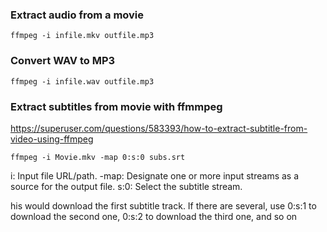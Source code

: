 
### Extract audio from a movie
`ffmpeg -i infile.mkv outfile.mp3`


### Convert WAV to MP3
`ffmpeg -i infile.wav outfile.mp3`


### Extract subtitles from movie with ffmmpeg
https://superuser.com/questions/583393/how-to-extract-subtitle-from-video-using-ffmpeg

`ffmpeg -i Movie.mkv -map 0:s:0 subs.srt`

i: Input file URL/path.
-map: Designate one or more input streams as a source for the output file.
s:0: Select the subtitle stream.

his would download the first subtitle track. If there are several, use 0:s:1 to download the second one, 0:s:2 to download the third one, and so on

